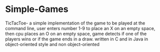 # Simple-Games

TicTacToe- a simple implementation of the game to be played at the command line, user enters number 1-9 to place an X on an empty space, then cpu places an O on an empty space, game detects if one of the players wins or if the game ends in a draw. written in C and in Java in object-oriented style and non object-oriented
